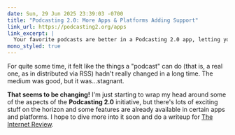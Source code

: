 ```yaml
---
date: Sun, 29 Jun 2025 23:39:03 -0700
title: "Podcasting 2.0: More Apps & Platforms Adding Support"
link_url: https://podcasting2.org/apps
link_excerpt: |
  Your favorite podcasts are better in a Podcasting 2.0 app, letting you show your support, see dynamic content, engage in the community, and more!
mono_styled: true
---
```


For quite some time, it felt like the things a "podcast" can do (that is, a real one, as in distributed via RSS) hadn't really changed in a long time. The medium was good, but it was…stagnant.

**That seems to be changing!** I'm just starting to wrap my head around some of the aspects of the **Podcasting 2.0** initiative, but there's lots of exciting stuff on the horizon and some features are already available in certain apps and platforms. I hope to dive more into it soon and do a writeup for [The Internet Review](https://theinternet.review).
